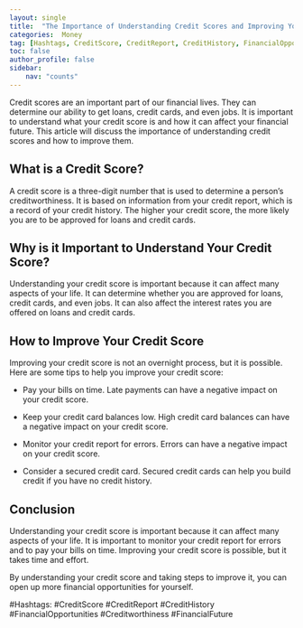 ```yaml
---
layout: single
title:  "The Importance of Understanding Credit Scores and Improving Your Credit"
categories:  Money
tag: [Hashtags, CreditScore, CreditReport, CreditHistory, FinancialOpportunities, Creditworthiness, FinancialFuture, ]
toc: false
author_profile: false
sidebar:
    nav: "counts"
---
```

    
Credit scores are an important part of our financial lives. They can determine our ability to get loans, credit cards, and even jobs. It is important to understand what your credit score is and how it can affect your financial future. This article will discuss the importance of understanding credit scores and how to improve them.

## What is a Credit Score?

A credit score is a three-digit number that is used to determine a person’s creditworthiness. It is based on information from your credit report, which is a record of your credit history. The higher your credit score, the more likely you are to be approved for loans and credit cards.

## Why is it Important to Understand Your Credit Score?

Understanding your credit score is important because it can affect many aspects of your life. It can determine whether you are approved for loans, credit cards, and even jobs. It can also affect the interest rates you are offered on loans and credit cards.

## How to Improve Your Credit Score

Improving your credit score is not an overnight process, but it is possible. Here are some tips to help you improve your credit score:

- Pay your bills on time. Late payments can have a negative impact on your credit score.

- Keep your credit card balances low. High credit card balances can have a negative impact on your credit score.

- Monitor your credit report for errors. Errors can have a negative impact on your credit score.

- Consider a secured credit card. Secured credit cards can help you build credit if you have no credit history.

## Conclusion

Understanding your credit score is important because it can affect many aspects of your life. It is important to monitor your credit report for errors and to pay your bills on time. Improving your credit score is possible, but it takes time and effort. 

By understanding your credit score and taking steps to improve it, you can open up more financial opportunities for yourself.

#Hashtags: #CreditScore #CreditReport #CreditHistory #FinancialOpportunities #Creditworthiness #FinancialFuture